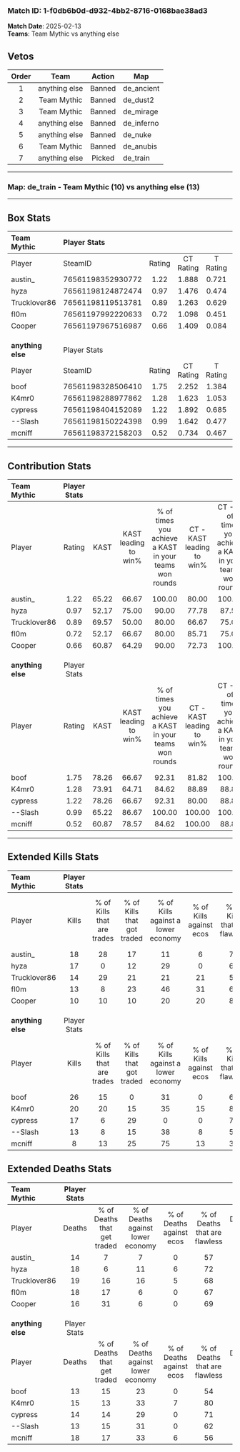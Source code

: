 ### Match ID: 1-f0db6b0d-d932-4bb2-8716-0168bae38ad3  
**Match Date**: 2025-02-13  
**Teams**: Team Mythic vs anything else  

## Vetos  

| Order | Team | Action | Map |
| :---: | :--: | :----: | --- |
| 1 | anything else | Banned | de_ancient |
| 2 | Team Mythic | Banned | de_dust2 |
| 3 | Team Mythic | Banned | de_mirage |
| 4 | anything else | Banned | de_inferno |
| 5 | anything else | Banned | de_nuke |
| 6 | Team Mythic | Banned | de_anubis |
| 7 | anything else | Picked | de_train |

---  

### **Map**: de_train - Team Mythic (10) vs anything else (13)  
---  

## Box Stats  

| **Team Mythic**   | Player Stats      |        |           |          |       |       |       |         |        |      |     |
| :- | :- | :-: | :-: | :-: | :-: | :-: | :-: | :-: | :-: | :-: | :-: |
| Player            | SteamID           | Rating | CT Rating | T Rating | KAST  |  ADR  | Kills | Assists | Deaths | K/D  | HS% |
| austin_           | 76561198352930772 |  1.22  |   1.888   |  0.721   | 65.22 | 93.6  |  18   |    6    |   14   | 1.29 | 55  |
| hyza              | 76561198124872474 |  0.97  |   1.476   |  0.474   | 52.17 | 90.0  |  17   |    5    |   18   | 0.94 | 76  |
| Trucklover86      | 76561198119513781 |  0.89  |   1.263   |  0.629   | 69.57 | 63.8  |  14   |    7    |   19   | 0.74 | 78  |
| fl0m              | 76561197992220633 |  0.72  |   1.098   |  0.451   | 52.17 | 60.4  |  13   |    2    |   18   | 0.72 | 46  |
| Cooper            | 76561197967516987 |  0.66  |   1.409   |  0.084   | 60.87 | 42.4  |  10   |    3    |   16   | 0.63 | 30  |
|                   |                   |        |           |          |       |       |       |         |        |      |     |
|                   |                   |        |           |          |       |       |       |         |        |      |     |
|                   |                   |        |           |          |       |       |       |         |        |      |     |
| **anything else** | Player Stats      |        |           |          |       |       |       |         |        |      |     |
| Player            | SteamID           | Rating | CT Rating | T Rating | KAST  |  ADR  | Kills | Assists | Deaths | K/D  | HS% |
| boof              | 76561198328506410 |  1.75  |   2.252   |  1.384   | 78.26 | 128.8 |  26   |    7    |   13   | 2.00 | 61  |
| K4mr0             | 76561198288977862 |  1.28  |   1.623   |  1.053   | 73.91 | 80.1  |  20   |    4    |   15   | 1.33 | 35  |
| cypress           | 76561198404152089 |  1.22  |   1.892   |  0.685   | 78.26 | 77.3  |  17   |    5    |   14   | 1.21 | 82  |
| --Slash           | 76561198150224398 |  0.99  |   1.642   |  0.477   | 65.22 | 70.5  |  13   |    8    |   13   | 1.00 | 53  |
| mcniff            | 76561198372158203 |  0.52  |   0.734   |  0.467   | 60.87 | 34.2  |   8   |    6    |   18   | 0.44 | 62  |
---  

## Contribution Stats  

| **Team Mythic**   | Player Stats |       |                      |                                                        |                           |                                                             |                          |                                                            |
| :- | :-: | :-: | :-: | :-: | :-: | :-: | :-: | :-: |
| Player            |    Rating    | KAST  | KAST leading to win% | % of times you achieve a KAST in your teams won rounds | CT - KAST leading to win% | CT - % of times you achieve a KAST in your teams won rounds | T - KAST leading to win% | T - % of times you achieve a KAST in your teams won rounds |
| austin_           |     1.22     | 65.22 |        66.67         |                         100.00                         |           80.00           |                           100.00                            |          40.00           |                           100.00                           |
| hyza              |     0.97     | 52.17 |        75.00         |                         90.00                          |           77.78           |                            87.50                            |          66.67           |                           100.00                           |
| Trucklover86      |     0.89     | 69.57 |        50.00         |                         80.00                          |           66.67           |                            75.00                            |          28.57           |                           100.00                           |
| fl0m              |     0.72     | 52.17 |        66.67         |                         80.00                          |           85.71           |                            75.00                            |          40.00           |                           100.00                           |
| Cooper            |     0.66     | 60.87 |        64.29         |                         90.00                          |           72.73           |                           100.00                            |          33.33           |                           50.00                            |
|                   |              |       |                      |                                                        |                           |                                                             |                          |                                                            |
|                   |              |       |                      |                                                        |                           |                                                             |                          |                                                            |
|                   |              |       |                      |                                                        |                           |                                                             |                          |                                                            |
| **anything else** | Player Stats |       |                      |                                                        |                           |                                                             |                          |                                                            |
| Player            |    Rating    | KAST  | KAST leading to win% | % of times you achieve a KAST in your teams won rounds | CT - KAST leading to win% | CT - % of times you achieve a KAST in your teams won rounds | T - KAST leading to win% | T - % of times you achieve a KAST in your teams won rounds |
| boof              |     1.75     | 78.26 |        66.67         |                         92.31                          |           81.82           |                           100.00                            |          42.86           |                           75.00                            |
| K4mr0             |     1.28     | 73.91 |        64.71         |                         84.62                          |           88.89           |                            88.89                            |          37.50           |                           75.00                            |
| cypress           |     1.22     | 78.26 |        66.67         |                         92.31                          |           80.00           |                            88.89                            |          50.00           |                           100.00                           |
| --Slash           |     0.99     | 65.22 |        86.67         |                         100.00                         |          100.00           |                           100.00                            |          66.67           |                           100.00                           |
| mcniff            |     0.52     | 60.87 |        78.57         |                         84.62                          |          100.00           |                            88.89                            |          50.00           |                           75.00                            |
---  

## Extended Kills Stats  

| **Team Mythic**   | Player Stats |                            |                            |                                    |                         |                              |                                 |                                       |                    |           |
| :- | :-: | :-: | :-: | :-: | :-: | :-: | :-: | :-: | :-: | :-: |
| Player            |    Kills     | % of Kills that are trades | % of Kills that got traded | % of Kills against a lower economy | % of Kills against ecos | % of Kills that are flawless | % of Kills that are close duels | % of Kills that are assisted by flash | Pistol Round Kills | AWP Kills |
| austin_           |      18      |             28             |             17             |                 11                 |            6            |              72              |                6                |                   6                   |         2          |     2     |
| hyza              |      17      |             0              |             12             |                 29                 |            0            |              65              |                6                |                   0                   |         0          |     0     |
| Trucklover86      |      14      |             29             |             21             |                 21                 |           21            |              50              |                7                |                   0                   |         0          |     0     |
| fl0m              |      13      |             8              |             23             |                 46                 |           31            |              69              |                0                |                   0                   |         0          |     2     |
| Cooper            |      10      |             10             |             10             |                 20                 |           20            |              80              |                0                |                   0                   |         2          |     1     |
|                   |              |                            |                            |                                    |                         |                              |                                 |                                       |                    |           |
|                   |              |                            |                            |                                    |                         |                              |                                 |                                       |                    |           |
|                   |              |                            |                            |                                    |                         |                              |                                 |                                       |                    |           |
| **anything else** | Player Stats |                            |                            |                                    |                         |                              |                                 |                                       |                    |           |
| Player            |    Kills     | % of Kills that are trades | % of Kills that got traded | % of Kills against a lower economy | % of Kills against ecos | % of Kills that are flawless | % of Kills that are close duels | % of Kills that are assisted by flash | Pistol Round Kills | AWP Kills |
| boof              |      26      |             15             |             0              |                 31                 |            0            |              69              |                4                |                   8                   |         0          |     5     |
| K4mr0             |      20      |             20             |             15             |                 35                 |           15            |              80              |                5                |                  10                   |         11         |     0     |
| cypress           |      17      |             6              |             29             |                 0                  |            0            |              71              |                0                |                   0                   |         0          |     3     |
| --Slash           |      13      |             8              |             15             |                 38                 |            8            |              54              |               15                |                   0                   |         0          |     0     |
| mcniff            |      8       |             13             |             25             |                 75                 |           13            |              38              |               25                |                   0                   |         0          |     0     |
## Extended Deaths Stats  

| **Team Mythic**   | Player Stats |                             |                                   |                          |                               |                            |                           |               |
| :- | :-: | :-: | :-: | :-: | :-: | :-: | :-: | :-: |
| Player            |    Deaths    | % of Deaths that get traded | % of Deaths against lower economy | % of Deaths against ecos | % of Deaths that are flawless | % of Deaths that are close | % of Deaths while blinded | Deaths to AWP |
| austin_           |      14      |              7              |                 7                 |            0             |              57               |             0              |             7             |       2       |
| hyza              |      18      |              6              |                11                 |            6             |              72               |             11             |             6             |       2       |
| Trucklover86      |      19      |             16              |                16                 |            5             |              68               |             11             |             0             |       5       |
| fl0m              |      18      |             17              |                 6                 |            0             |              67               |             11             |             0             |       2       |
| Cooper            |      16      |             31              |                 6                 |            0             |              69               |             0              |            13             |       1       |
|                   |              |                             |                                   |                          |                               |                            |                           |               |
|                   |              |                             |                                   |                          |                               |                            |                           |               |
|                   |              |                             |                                   |                          |                               |                            |                           |               |
| **anything else** | Player Stats |                             |                                   |                          |                               |                            |                           |               |
| Player            |    Deaths    | % of Deaths that get traded | % of Deaths against lower economy | % of Deaths against ecos | % of Deaths that are flawless | % of Deaths that are close | % of Deaths while blinded | Deaths to AWP |
| boof              |      13      |             15              |                23                 |            0             |              54               |             8              |             0             |       1       |
| K4mr0             |      15      |             13              |                33                 |            7             |              80               |             0              |             7             |       1       |
| cypress           |      14      |             14              |                29                 |            0             |              71               |             7              |             0             |       0       |
| --Slash           |      13      |             15              |                31                 |            0             |              62               |             8              |             0             |       1       |
| mcniff            |      18      |             17              |                33                 |            6             |              56               |             0              |             0             |       0       |
